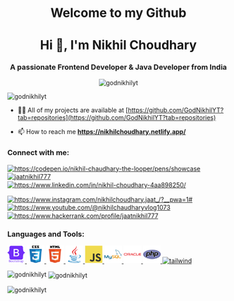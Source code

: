 <h1 align="center">Welcome to my Github</h1>
<h1 align="center">Hi 👋, I'm Nikhil Choudhary</h1>
<h3 align="center">A passionate Frontend Developer & Java Developer from India</h3>
<p align="center"> <img src="https://user-images.githubusercontent.com/74038190/225813708-98b745f2-7d22-48cf-9150-083f1b00d6c9.gif" alt="godnikhilyt" width="500" hight="400" /> </p>
<p align="left"> <img src="https://komarev.com/ghpvc/?username=godnikhilyt&label=Profile%20views&color=0e75b6&style=flat" alt="godnikhilyt" /> </p>

- 👨‍💻 All of my projects are available at [https://github.com/GodNikhilYT?tab=repositories](https://github.com/GodNikhilYT?tab=repositories)

- 📫 How to reach me **https://nikhilchoudhary.netlify.app/**

<h3 align="left">Connect with me:</h3>
<p align="left">
<a href="https://codepen.io/Nikhil-Chaudhary-the-looper/pens/showcase" target="blank">
<img align="center" src="https://raw.githubusercontent.com/rahuldkjain/github-profile-readme-generator/master/src/images/icons/Social/codepen.svg" alt="https://codepen.io/nikhil-chaudhary-the-looper/pens/showcase" height="30" width="40" />
</a>

<a href="https://x.com/jaatnikhil777?t=cTap7BbfuXUFpICZZnDGxQ&s=08" target="blank">
<img align="center" src="https://img.freepik.com/free-vector/new-2023-twitter-logo-x-icon-design_1017-45418.jpg?ga=GA1.1.682275086.1676998538&semt=ais_hybrid" alt="jaatnikhil777" height="30" width="32" />
</a>

<a href="https://www.linkedin.com/in/nikhil-choudhary-4aa898250/" target="blank">
<img align="center" src="https://raw.githubusercontent.com/rahuldkjain/github-profile-readme-generator/master/src/images/icons/Social/linked-in-alt.svg" alt="https://www.linkedin.com/in/nikhil-choudhary-4aa898250/" height="30" width="40" />
</a>

<a href="https://www.instagram.com/nikhilchoudhary.jaat_/?__pwa=1#" target="blank"><img align="center" src="https://raw.githubusercontent.com/rahuldkjain/github-profile-readme-generator/master/src/images/icons/Social/instagram.svg" alt="https://www.instagram.com/nikhilchoudhary.jaat_/?__pwa=1#" height="30" width="40" /></a>
<a href="https://www.youtube.com/@nikhilchaudharyvlog1073" target="blank"><img align="center" src="https://raw.githubusercontent.com/rahuldkjain/github-profile-readme-generator/master/src/images/icons/Social/youtube.svg" alt="https://www.youtube.com/@nikhilchaudharyvlog1073" height="30" width="40" /></a>
<a href="https://www.hackerrank.com/profile/jaatnikhil777" target="blank"><img align="center" src="https://raw.githubusercontent.com/rahuldkjain/github-profile-readme-generator/master/src/images/icons/Social/hackerrank.svg" alt="https://www.hackerrank.com/profile/jaatnikhil777" height="30" width="40" /></a>

</p>

<h3 align="left">Languages and Tools:</h3>
<p align="left"> <a href="https://getbootstrap.com" target="_blank" rel="noreferrer"> <img src="https://raw.githubusercontent.com/devicons/devicon/master/icons/bootstrap/bootstrap-plain-wordmark.svg" alt="bootstrap" width="40" height="40"/> </a> <a href="https://www.w3schools.com/css/" target="_blank" rel="noreferrer"> <img src="https://raw.githubusercontent.com/devicons/devicon/master/icons/css3/css3-original-wordmark.svg" alt="css3" width="40" height="40"/> </a> <a href="https://www.w3.org/html/" target="_blank" rel="noreferrer"> <img src="https://raw.githubusercontent.com/devicons/devicon/master/icons/html5/html5-original-wordmark.svg" alt="html5" width="40" height="40"/> </a> <a href="https://www.java.com" target="_blank" rel="noreferrer"> <img src="https://raw.githubusercontent.com/devicons/devicon/master/icons/java/java-original.svg" alt="java" width="40" height="40"/> </a> <a href="https://developer.mozilla.org/en-US/docs/Web/JavaScript" target="_blank" rel="noreferrer"> <img src="https://raw.githubusercontent.com/devicons/devicon/master/icons/javascript/javascript-original.svg" alt="javascript" width="40" height="40"/> </a> <a href="https://www.mysql.com/" target="_blank" rel="noreferrer"> <img src="https://raw.githubusercontent.com/devicons/devicon/master/icons/mysql/mysql-original-wordmark.svg" alt="mysql" width="40" height="40"/> </a> <a href="https://www.oracle.com/" target="_blank" rel="noreferrer"> <img src="https://raw.githubusercontent.com/devicons/devicon/master/icons/oracle/oracle-original.svg" alt="oracle" width="40" height="40"/> </a> <a href="https://www.php.net" target="_blank" rel="noreferrer"> <img src="https://raw.githubusercontent.com/devicons/devicon/master/icons/php/php-original.svg" alt="php" width="40" height="40"/> </a> <a href="https://tailwindcss.com/" target="_blank" rel="noreferrer"> <img src="https://www.vectorlogo.zone/logos/tailwindcss/tailwindcss-icon.svg" alt="tailwind" width="40" height="40"/> </a> </p>

<p><img align="left" src="https://github-readme-stats.vercel.app/api/top-langs?username=godnikhilyt&show_icons=true&locale=en&layout=compact" alt="godnikhilyt" /></p>

<p>&nbsp;<img align="center" src="https://github-readme-stats.vercel.app/api?username=godnikhilyt&show_icons=true&locale=en" alt="godnikhilyt" /></p>

<p><img align="center" src="https://github-readme-streak-stats.herokuapp.com/?user=godnikhilyt&" alt="godnikhilyt" /></p>
